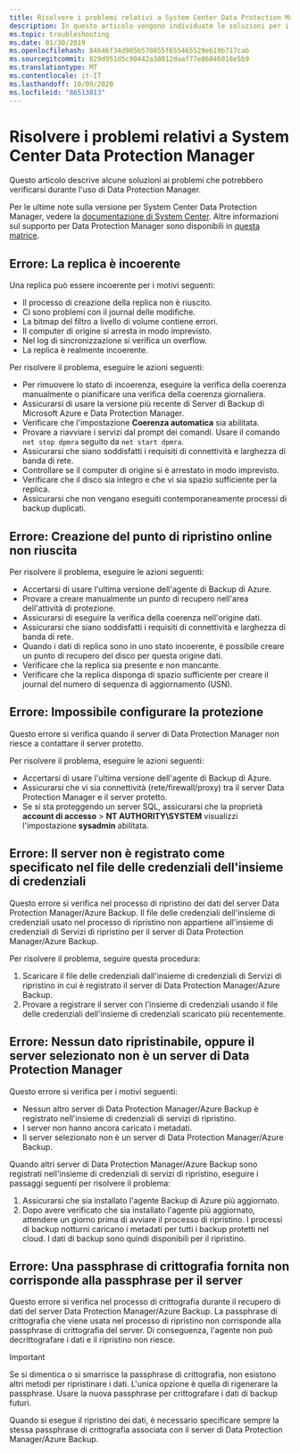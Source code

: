```yaml
---
title: Risolvere i problemi relativi a System Center Data Protection Manager
description: In questo articolo vengono individuate le soluzioni per i problemi che potrebbero verificarsi durante l'uso di System Center Data Protection Manager.
ms.topic: troubleshooting
ms.date: 01/30/2019
ms.openlocfilehash: 84646f34d905b570855f655465529eb19b717cab
ms.sourcegitcommit: 829d951d5c90442a38012daaf77e86046018e5b9
ms.translationtype: MT
ms.contentlocale: it-IT
ms.lasthandoff: 10/09/2020
ms.locfileid: "86513813"
---
```

# <a name="troubleshoot-system-center-data-protection-manager"></a>Risolvere i problemi relativi a System Center Data Protection Manager

Questo articolo descrive alcune soluzioni ai problemi che potrebbero verificarsi durante l'uso di Data Protection Manager.

Per le ultime note sulla versione per System Center Data Protection Manager, vedere la [documentazione di System Center](/system-center/dpm/dpm-release-notes). Altre informazioni sul supporto per Data Protection Manager sono disponibili in [questa matrice](/system-center/dpm/dpm-protection-matrix).

## <a name="error-replica-is-inconsistent"></a>Errore: La replica è incoerente

Una replica può essere incoerente per i motivi seguenti:

- Il processo di creazione della replica non è riuscito.
- Ci sono problemi con il journal delle modifiche.
- La bitmap del filtro a livello di volume contiene errori.
- Il computer di origine si arresta in modo imprevisto.
- Nel log di sincronizzazione si verifica un overflow.
- La replica è realmente incoerente.

Per risolvere il problema, eseguire le azioni seguenti:

- Per rimuovere lo stato di incoerenza, eseguire la verifica della coerenza manualmente o pianificare una verifica della coerenza giornaliera.
- Assicurarsi di usare la versione più recente di Server di Backup di Microsoft Azure e Data Protection Manager.
- Verificare che l'impostazione **Coerenza automatica** sia abilitata.
- Provare a riavviare i servizi dal prompt dei comandi. Usare il comando `net stop dpmra` seguito da `net start dpmra`.
- Assicurarsi che siano soddisfatti i requisiti di connettività e larghezza di banda di rete.
- Controllare se il computer di origine si è arrestato in modo imprevisto.
- Verificare che il disco sia integro e che vi sia spazio sufficiente per la replica.
- Assicurarsi che non vengano eseguiti contemporaneamente processi di backup duplicati.

## <a name="error-online-recovery-point-creation-failed"></a>Errore: Creazione del punto di ripristino online non riuscita

Per risolvere il problema, eseguire le azioni seguenti:

- Accertarsi di usare l'ultima versione dell'agente di Backup di Azure.
- Provare a creare manualmente un punto di recupero nell'area dell'attività di protezione.
- Assicurarsi di eseguire la verifica della coerenza nell'origine dati.
- Assicurarsi che siano soddisfatti i requisiti di connettività e larghezza di banda di rete.
- Quando i dati di replica sono in uno stato incoerente, è possibile creare un punto di recupero del disco per questa origine dati.
- Verificare che la replica sia presente e non mancante.
- Verificare che la replica disponga di spazio sufficiente per creare il journal del numero di sequenza di aggiornamento (USN).

## <a name="error-unable-to-configure-protection"></a>Errore: Impossibile configurare la protezione

Questo errore si verifica quando il server di Data Protection Manager non riesce a contattare il server protetto.

Per risolvere il problema, eseguire le azioni seguenti:

- Accertarsi di usare l'ultima versione dell'agente di Backup di Azure.
- Assicurarsi che vi sia connettività (rete/firewall/proxy) tra il server Data Protection Manager e il server protetto.
- Se si sta proteggendo un server SQL, assicurarsi che la proprietà **account di accesso**  >  **NT AUTHORITY\SYSTEM** visualizzi l'impostazione **sysadmin** abilitata.

## <a name="error-server-not-registered-as-specified-in-vault-credential-file"></a>Errore: Il server non è registrato come specificato nel file delle credenziali dell'insieme di credenziali

Questo errore si verifica nel processo di ripristino dei dati del server Data Protection Manager/Azure Backup. Il file delle credenziali dell'insieme di credenziali usato nel processo di ripristino non appartiene all'insieme di credenziali di Servizi di ripristino per il server di Data Protection Manager/Azure Backup.

Per risolvere il problema, seguire questa procedura:

1. Scaricare il file delle credenziali dall'insieme di credenziali di Servizi di ripristino in cui è registrato il server di Data Protection Manager/Azure Backup.
2. Provare a registrare il server con l'insieme di credenziali usando il file delle credenziali dell'insieme di credenziali scaricato più recentemente.

## <a name="error-no-recoverable-data-or-selected-server-not-a-data-protection-manager-server"></a>Errore: Nessun dato ripristinabile, oppure il server selezionato non è un server di Data Protection Manager

Questo errore si verifica per i motivi seguenti:

- Nessun altro server di Data Protection Manager/Azure Backup è registrato nell'insieme di credenziali di servizi di ripristino.
- I server non hanno ancora caricato i metadati.
- Il server selezionato non è un server di Data Protection Manager/Azure Backup.

Quando altri server di Data Protection Manager/Azure Backup sono registrati nell'insieme di credenziali di servizi di ripristino, eseguire i passaggi seguenti per risolvere il problema:

1. Assicurarsi che sia installato l'agente Backup di Azure più aggiornato.
2. Dopo avere verificato che sia installato l'agente più aggiornato, attendere un giorno prima di avviare il processo di ripristino. I processi di backup notturni caricano i metadati per tutti i backup protetti nel cloud. I dati di backup sono quindi disponibili per il ripristino.

## <a name="error-provided-encryption-passphrase-doesnt-match-passphrase-for-server"></a>Errore: Una passphrase di crittografia fornita non corrisponde alla passphrase per il server

Questo errore si verifica nel processo di crittografia durante il recupero di dati del server Data Protection Manager/Azure Backup. La passphrase di crittografia che viene usata nel processo di ripristino non corrisponde alla passphrase di crittografia del server. Di conseguenza, l'agente non può decrittografare i dati e il ripristino non riesce.

> [!IMPORTANT]
> Se si dimentica o si smarrisce la passphrase di crittografia, non esistono altri metodi per ripristinare i dati. L'unica opzione è quella di rigenerare la passphrase. Usare la nuova passphrase per crittografare i dati di backup futuri.
>
> Quando si esegue il ripristino dei dati, è necessario specificare sempre la stessa passphrase di crittografia associata con il server di Data Protection Manager/Azure Backup.
>
